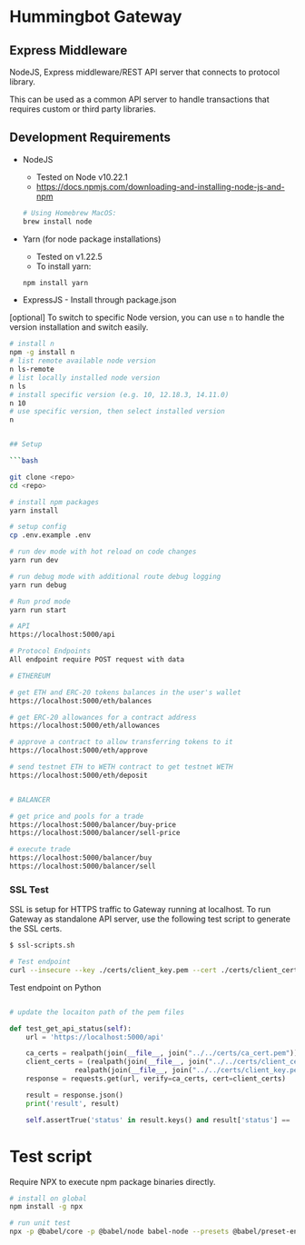 # Hummingbot Gateway

## Express Middleware

NodeJS, Express middleware/REST API server that connects to protocol library. 

This can be used as a common API server to handle transactions that requires custom or third party libraries. 

## Development Requirements

- NodeJS 
  - Tested on Node v10.22.1
  - https://docs.npmjs.com/downloading-and-installing-node-js-and-npm

  ```bash
  # Using Homebrew MacOS:
  brew install node

  ```

- Yarn (for node package installations)
  - Tested on v1.22.5
  - To install yarn:
  ```bash
  npm install yarn

  ```

- ExpressJS - Install through package.json

[optional]
To switch to specific Node version, you can use `n` to handle the version installation and switch easily.

```bash
# install n
npm -g install n
# list remote available node version
n ls-remote
# list locally installed node version
n ls
# install specific version (e.g. 10, 12.18.3, 14.11.0)
n 10
# use specific version, then select installed version
n


## Setup

```bash

git clone <repo>
cd <repo>

# install npm packages
yarn install

# setup config
cp .env.example .env

# run dev mode with hot reload on code changes
yarn run dev

# run debug mode with additional route debug logging
yarn run debug

# Run prod mode
yarn run start

# API
https://localhost:5000/api

# Protocol Endpoints
All endpoint require POST request with data

# ETHEREUM

# get ETH and ERC-20 tokens balances in the user's wallet
https://localhost:5000/eth/balances

# get ERC-20 allowances for a contract address
https://localhost:5000/eth/allowances

# approve a contract to allow transferring tokens to it
https://localhost:5000/eth/approve

# send testnet ETH to WETH contract to get testnet WETH
https://localhost:5000/eth/deposit


# BALANCER

# get price and pools for a trade
https://localhost:5000/balancer/buy-price
https://localhost:5000/balancer/sell-price

# execute trade
https://localhost:5000/balancer/buy
https://localhost:5000/balancer/sell


```

### SSL Test

SSL is setup for HTTPS traffic to Gateway running at localhost. To run Gateway as standalone API server, use the following test script to generate the SSL certs.

```bash
$ ssl-scripts.sh

# Test endpoint
curl --insecure --key ./certs/client_key.pem --cert ./certs/client_cert.pem https://localhost:5000/api

```

Test endpoint on Python
```python

# update the locaiton path of the pem files

def test_get_api_status(self):
    url = 'https://localhost:5000/api'

    ca_certs = realpath(join(__file__, join("../../certs/ca_cert.pem")))
    client_certs = (realpath(join(__file__, join("../../certs/client_cert.pem"))),
                realpath(join(__file__, join("../../certs/client_key.pem"))))
    response = requests.get(url, verify=ca_certs, cert=client_certs)

    result = response.json()
    print('result', result)

    self.assertTrue('status' in result.keys() and result['status'] == 'ok', f"Gateway API {url} not ready")

```


# Test script

Require NPX to execute npm package binaries directly.

```bash
# install on global
npm install -g npx
```

```bash
# run unit test
npx -p @babel/core -p @babel/node babel-node --presets @babel/preset-env test/api/test_hello.js
```